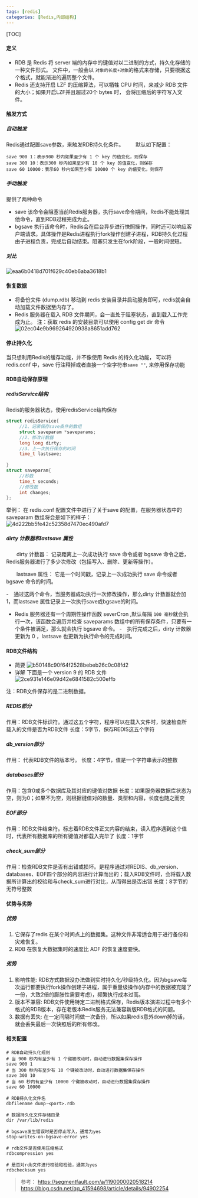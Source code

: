 ```yaml
---
tags: [redis]    
categories: [Redis,内部结构]
---
```


[TOC]

#### 定义
-  RDB 是 Redis 将 server 端的内存中的键值对以二进制的方式，持久化存储的一种文件形式。 文件中，一般会以 `对象的长度+对象`的格式来存储，只要根据这个格式，就能渐进的遍历整个文件。 
- Redis 还支持开启 LZF 的压缩算法，可以牺牲 CPU 时间，来减少 RDB 文件的大小；如果开启LZF并且超过20个 bytes 时， 会将压缩后的字符写入文件。

#### 触发方式
##### 自动触发
Redis通过配置save参数，来触发RDB持久化条件。
　　默认如下配置：
```
save 900 1：表示900 秒内如果至少有 1 个 key 的值变化，则保存
save 300 10：表示300 秒内如果至少有 10 个 key 的值变化，则保存
save 60 10000：表示60 秒内如果至少有 10000 个 key 的值变化，则保存
```

##### 手动触发
提供了两种命令
- save
该命令会阻塞当前Redis服务器，执行save命令期间，Redis不能处理其他命令，直到RDB过程完成为止。
- bgsave
执行该命令时，Redis会在后台异步进行快照操作，同时还可以响应客户端请求。具体操作是Redis进程执行fork操作创建子进程，RDB持久化过程由子进程负责，完成后自动结束。阻塞只发生在fork阶段，一般时间很短。
##### 对比
![eaa6b0418d701f629c40eb6aba3618b1](Redis之RDB持久化.resources/7241F4E3-2FE8-4A68-B725-1255B55A8DC4.png)

#### 恢复数据
- 将备份文件 (dump.rdb) 移动到 redis 安装目录并启动服务即可，redis就会自动加载文件数据至内存了。
- Redis 服务器在载入 RDB 文件期间，会一直处于阻塞状态，直到载入工作完成为止。
注：获取 redis 的安装目录可以使用 config get dir 命令
![02ec04e9b969264920938a8651add762](Redis之RDB持久化.resources/A97F3ED8-C7D5-463E-B95C-35D855850CF8.png)


#### 停止持久化
当只想利用Redis的缓存功能，并不像使用 Redis 的持久化功能， 可以将redis.conf 中，save 行注释掉或者直接一个空字符串`save ""`, 来停用保存功能

#### RDB自动保存原理
##### redisService结构
Redis的服务器状态，使用redisService结构保存

``` C
struct redisService{
     //1、记录保存save条件的数组
     struct saveparam *saveparams;
     //2、修改计数器
     long long dirty;
     //3、上一次执行保存的时间
     time_t lastsave;
 
}
struct saveparam{
     //秒数
     time_t seconds;
     //修改数
     int changes;
};
```
举例：
在 redis.conf 配置文件中进行了关于save 的配置，在服务器状态中的saveparam 数组将会是如下的样子：
![4d222bb5fe42c52358d7470ec490afd7](Redis之RDB持久化.resources/5E259A51-871D-4D29-BD79-B13A1B1BDF63.png)

##### dirty 计数器和lastsave 属性

　　dirty 计数器： 记录距离上一次成功执行 save 命令或者 bgsave 命令之后，Redis服务器进行了多少次修改（包括写入、删除、更新等操作）。

　　lastsave 属性： 它是一个时间戳，记录上一次成功执行 save 命令或者 bgsave 命令的时间。

-　通过这两个命令，当服务器成功执行一次修改操作，那么dirty 计数器就会加 1，而lastsave 属性记录上一次执行save或bgsave的时间。
-  Redis 服务器还有一个周期性操作函数 severCron ,默认每隔 `100 毫秒`就会执行一次，该函数会遍历并检查 saveparams 数组中的所有保存条件，只要有一个条件被满足，那么就会执行 bgsave 命令。
-　执行完成之后，dirty 计数器更新为 0 ，lastsave 也更新为执行命令的完成时间。


#### RDB文件结构
- 简要
![b50148c90f64f2528bebeb26c0c08fd2](Redis之RDB持久化.resources/201A1691-0544-4C53-8E3D-4F90303AE3F2.png)
- 详解
下面是一个 version 9 的 RDB 文件
![2ce931e146e09d42e6841582c500effb](Redis之RDB持久化.resources/36FBD139-51B0-4B9D-83AC-AF131CBA5801.png)


注：RDB文件保存的是二进制数据。

##### REDIS部分
作用：RDB文件标识符。通过这五个字符，程序可以在载入文件时，快速检查所载入的文件是否为RDB文件
长度：5字节，保存REDIS这五个字符

##### db_version部分
作用： 代表RDB文件的版本号。
长度：4字节，值是一个字符串表示的整数

##### databases部分
作用：包含0或多个数据库及其对应的键值对数据
长度：如果服务器数据库状态为空，则为0；如果不为空，则根据键值对的数量、类型和内容，长度也随之而变


##### EOF部分
作用：RDB文件结束符。标志着RDB文件正文内容的结束，读入程序遇到这个值时，代表所有数据库的所有键值对都载入完毕了
长度：1字节

##### check_sum部分
作用：检查RDB文件是否有出错或损坏。是程序通过对REDIS、db_version、databases、EOF四个部分的内容进行计算而出的；载入RDB文件时，会将载入数据所计算出的校验和与check_sum进行对比，从而得出是否出错
长度：8字节的无符号整数

#### 优势与劣势
##### 优势
1. 它保存了redis 在某个时间点上的数据集。这种文件非常适合用于进行备份和灾难恢复。
2. RDB 在恢复大数据集时的速度比 AOF 的恢复速度要快。
##### 劣势
1. 影响性能: RDB方式数据没办法做到实时持久化/秒级持久化。因为bgsave每次运行都要执行fork操作创建子进程，属于重量级操作(内存中的数据被克隆了一份，大致2倍的膨胀性需要考虑)，频繁执行成本过高。
2. 版本不兼容: RDB文件使用特定二进制格式保存，Redis版本演进过程中有多个格式的RDB版本，存在老版本Redis服务无法兼容新版RDB格式的问题。
3. 数据有丢失: 在一定间隔时间做一次备份，所以如果redis意外down掉的话，就会丢失最后一次快照后的所有修改。

#### 相关配置
```
# RDB自动持久化规则
# 当 900 秒内有至少有 1 个键被改动时，自动进行数据集保存操作
save 900 1
# 当 300 秒内有至少有 10 个键被改动时，自动进行数据集保存操作
save 300 10
# 当 60 秒内有至少有 10000 个键被改动时，自动进行数据集保存操作
save 60 10000

# RDB持久化文件名
dbfilename dump-<port>.rdb

# 数据持久化文件存储目录
dir /var/lib/redis

# bgsave发生错误时是否停止写入，通常为yes
stop-writes-on-bgsave-error yes

# rdb文件是否使用压缩格式
rdbcompression yes

# 是否对rdb文件进行校验和检验，通常为yes
rdbchecksum yes
```


> 参考：
> https://segmentfault.com/a/1190000020518214
>https://blog.csdn.net/qq_41594698/article/details/94902254

